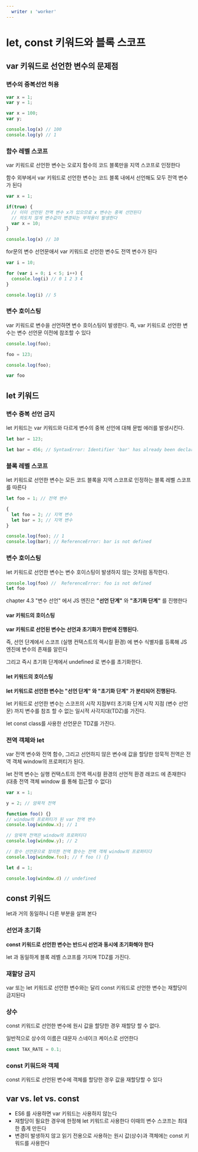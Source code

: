 ```yaml
---
  writer : 'worker'
---
```


# let, const 키워드와 블록 스코프

## var 키워드로 선언한 변수의 문제점

### 변수의 중복선언 허용

```js
var x = 1;
var y = 1;

var x = 100;
var y;

console.log(x) // 100
console.log(y) // 1
```

### 함수 레벨 스코프

var 키워드로 선언한 변수는 오로지 함수의 코드 블록만을 지역 스코프로 인정한다

함수 외부에서 var 키워드로 선언한 변수는 코드 블록 내에서 선언해도 모두 전역 변수가 된다

```js
var x = 1;

if(true) {
  // 이미 선언된 전역 변수 x가 있으므로 x 변수는 중복 선언된다
  // 의도치 않게 변수값이 변경되는 부작용이 발생한다
  var x = 10;
}

console.log(x) // 10
```

for문의 변수 선언문애서 var 키워드로 선언한 변수도 전역 변수가 된다

```js
var i = 10;

for (var i = 0; i < 5; i++) {
  console.log(i) // 0 1 2 3 4
}

console.log(i) // 5
```

### 변수 호이스팅

var 키워드로 변수을 선언하면 변수 호이스팅이 발생한다. 즉, var 키워드로 선언한 변수는 변수 선언문 이전에 참조할 수 있다

```js
console.log(foo);

foo = 123;

console.log(foo);

var foo
```

## let 키워드

### 변수 중복 선언 금지

let 키워드는 var 키워드와 다르게 변수의 중복 선언에 대해 문법 에러를 발생시킨다.

```js
let bar = 123;

let bar = 456; // SyntaxError: Identifier 'bar' has already been declared
```

### 블록 레벨 스코프

let 키워드로 선언한 변수는 모든 코드 블록을 지역 스코프로 인정하는 블록 레벨 스코프를 따른다

```js
let foo = 1; // 전역 변수

{
  let foo = 2; // 지역 변수
  let bar = 3; // 지역 변수
}

console.log(foo); // 1
console.log(bar); // ReferenceError: bar is not defined
```

### 변수 호이스팅

let 키워드로 선언한 변수는 변수 호이스팅이 발생하지 않는 것처럼 동작한다.

```js
console.log(foo) //  ReferenceError: foo is not defined
let foo
```
chapter 4.3 "변수 선언" 에서 JS 엔진은 **"선언 단계"** 와 **"초기화 단계"** 를 진행한다

#### var 키워드의 호이스팅

**var 키워드로 선언된 변수는 선언과 초기화가 한번에 진행된다.** 

즉, 선언 단계에서 스코프 (실행 컨택스트의 렉시컬 환경) 에 변수 식별자를 등록해 JS 엔진에 변수의 존재를 알린다

그리고 즉시 초기화 단계에서 undefined 로 변수를 초기화한다.

#### let 키워드의 호이스팅

**let 키워드로 선언한 변수는 "선언 단계" 와 "초기화 단계" 가 분리되어 진행된다.**

let 키워드로 선언한 변수는 스코프의 시작 지점부터 초기화 단계 시작 지점 (변수 선언문) 까지 변수를 참조 할 수 없는 일시적 사각지대(TDZ)를 가진다.

let const class를 사용한 선언문은 TDZ를 가진다.

### 전역 객체와 let

var 전역 변수와 전역 함수, 그리고 선언하지 않은 변수에 값을 할당한 암묵적 전역은 전역 객체 window의 프로퍼티가 된다.

let 전역 변수는 실행 컨택스트의 전역 렉시컬 환경의 선언적 환경 래코드 에 존재한다 (대충 전역 객체 window 를 통해 접근할 수 없다)

```js
var x = 1;

y = 2; // 암묵적 전역

function foo() {}
// window의 프로퍼티가 된 var 전역 변수
console.log(window.x); // 1

// 암묵적 전역은 window의 프로퍼티다
console.log(window.y); // 2

// 함수 선언문으로 정의한 전역 함수는 전역 객체 window의 프로퍼티다
console.log(window.foo); // f foo () {}

let d = 1;

console.log(window.d) // undefined
```

## const 키워드

let과 거의 동일하니 다른 부분을 살펴 본다

### 선언과 초기화

**const 키워드로 선언한 변수는 반드시 선언과 동시에 초기화해야 한다**

let 과 동일하게 블록 레벨 스코프를 가지며 TDZ를 가진다.

### 재할당 금지

var 또는 let 키워드로 선언한 변수와는 달리 const 키워드로 선언한 변수는 재할당이 금지된다

### 상수

const 키워드로 선언한 변수에 원시 값을 할당한 경우 재할당 할 수 없다.

일반적으로 상수의 이름은 대문자 스네이크 케이스로 선언한다

```js
const TAX_RATE = 0.1;
```

### const 키워드와 객체

const 키워드로 선언된 변수에 객체를 할당한 경우 값을 재할당할 수 있다

## var vs. let vs.  const

- ES6 를 사용하면 var 키워드는 사용하지 않는다
- 재할당이 필요한 경우에 한정해 let 키워드르 사용한다 이때의 변수 스코프는 최대한 좁게 만든다
- 변경이 발생하지 않고 읽기 전용으로 사용하는 원시 값(상수)과 객체에는 const 키워드를 사용한다